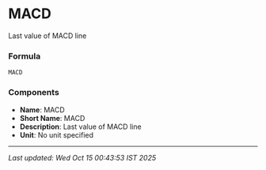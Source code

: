 # MACD
Last value of MACD line

### Formula
```text
MACD
```


### Components
- **Name**: MACD
- **Short Name**: MACD
- **Description**: Last value of MACD line
- **Unit**: No unit specified

---
*Last updated: Wed Oct 15 00:43:53 IST 2025*
